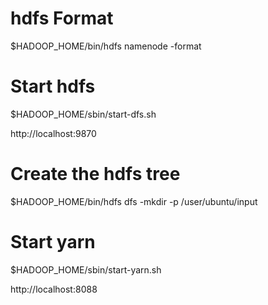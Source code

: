 # hdfs Format
$HADOOP_HOME/bin/hdfs namenode -format

# Start hdfs
$HADOOP_HOME/sbin/start-dfs.sh

http://localhost:9870

# Create the hdfs tree
$HADOOP_HOME/bin/hdfs dfs -mkdir -p /user/ubuntu/input

# Start yarn
$HADOOP_HOME/sbin/start-yarn.sh

http://localhost:8088

